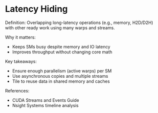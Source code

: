 # Latency Hiding

Definition: Overlapping long-latency operations (e.g., memory, H2D/D2H) with other ready work using many warps and streams.

Why it matters:
- Keeps SMs busy despite memory and IO latency
- Improves throughput without changing core math

Key takeaways:
- Ensure enough parallelism (active warps) per SM
- Use asynchronous copies and multiple streams
- Tile to reuse data in shared memory and caches

References:
- CUDA Streams and Events Guide
- Nsight Systems timeline analysis
